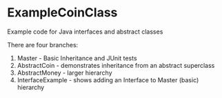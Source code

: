 # ExampleCoinClass

Example code for Java interfaces and abstract classes

There are four branches:
  1. Master - Basic Inheritance and JUnit tests
  2. AbstractCoin - demonstrates inheritance from an abstract superclass
  3. AbstractMoney - larger hierarchy
  4. InterfaceExample - shows adding an Interface to Master (basic) hierarchy  
